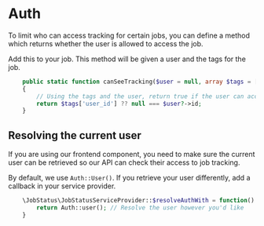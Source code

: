 # Auth

To limit who can access tracking for certain jobs, you can define a method which returns whether the user is allowed to access the job.

Add this to your job. This method will be given a user and the tags for the job. 

```php
    public static function canSeeTracking($user = null, array $tags = []): bool
    {
        // Using the tags and the user, return true if the user can access the job and false if they can't
        return $tags['user_id'] ?? null === $user?->id;
    }
```

## Resolving the current user

If you are using our frontend component, you need to make sure the current user can be retrieved so our API can check their access to job tracking.

By default, we use `Auth::User()`. If you retrieve your user differently, add a callback in your service provider.

```php
    \JobStatus\JobStatusServiceProvider::$resolveAuthWith = function() {
        return Auth::user(); // Resolve the user however you'd like
    }
```
